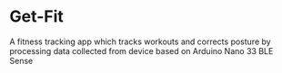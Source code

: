 # Get-Fit
A fitness tracking app which tracks workouts and corrects posture by processing data collected from device based on Arduino Nano 33 BLE Sense
